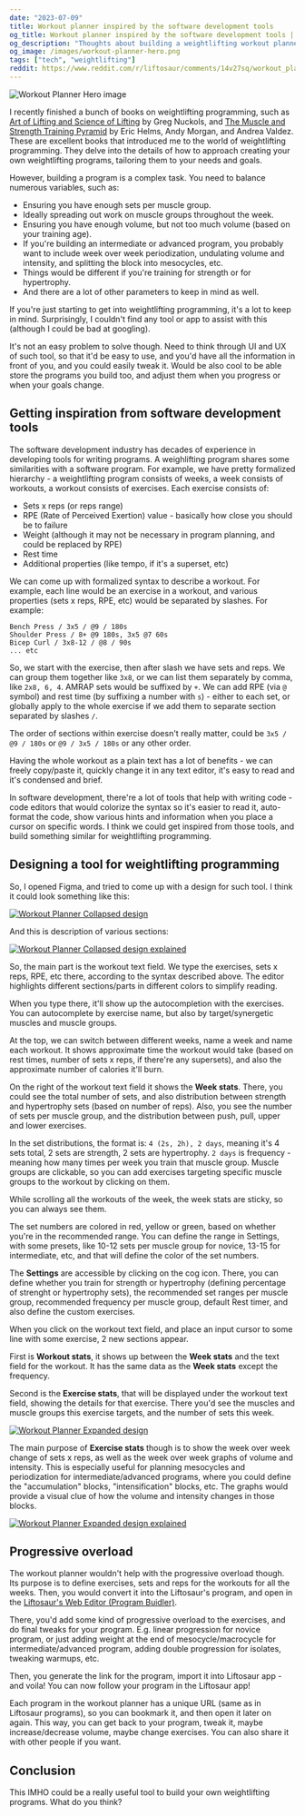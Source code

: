 ```yaml
---
date: "2023-07-09"
title: Workout planner inspired by the software development tools
og_title: Workout planner inspired by the software development tools | Liftosaur blog
og_description: "Thoughts about building a weightlifting workout planner, which is inspired by the ideas from the software development tools"
og_image: /images/workout-planner-hero.png
tags: ["tech", "weightlifting"]
reddit: https://www.reddit.com/r/liftosaur/comments/14v27sq/workout_planner_inspired_by_software_development/
---
```


![Workout Planner Hero image](../../images/workout-planner-hero.png)

I recently finished a bunch of books on weightlifting programming, such as [Art of Lifting and Science of Lifting](https://www.strongerbyscience.com/art-and-science/) by Greg Nuckols, and [The Muscle and Strength Training Pyramid](https://muscleandstrengthpyramids.com/) by Eric Helms, Andy Morgan, and Andrea Valdez. These are excellent books that introduced me to the world of weightlifting programming. They delve into the details of how to approach creating your own weightlifting programs, tailoring them to your needs and goals.

However, building a program is a complex task. You need to balance numerous variables, such as:

- Ensuring you have enough sets per muscle group.
- Ideally spreading out work on muscle groups throughout the week.
- Ensuring you have enough volume, but not too much volume (based on your training age).
- If you're building an intermediate or advanced program, you probably want to include week over week periodization, undulating volume and intensity, and splitting the block into mesocycles, etc.
- Things would be different if you're training for strength or for hypertrophy.
- And there are a lot of other parameters to keep in mind as well.

If you're just starting to get into weightlifting programming, it's a lot to keep in mind. Surprisingly, I couldn't find any tool or app to assist with this (although I could be bad at googling).

It's not an easy problem to solve though. Need to think through UI and UX of such tool, so that it'd be easy to use, and you'd have all the information in front of you, and you could easily tweak it. Would be also cool to be able store the programs you build too, and adjust them when you progress or when your goals change.

## Getting inspiration from software development tools

The software development industry has decades of experience in developing tools for writing programs. A weighlifting program shares some similarities with a software program. For example, we have pretty formalized hierarchy - a weightlifting program consists of weeks, a week consists of workouts, a workout consists of exercises. Each exercise consists of:

- Sets x reps (or reps range)
- RPE (Rate of Perceived Exertion) value - basically how close you should be to failure
- Weight (although it may not be necessary in program planning, and could be replaced by RPE)
- Rest time
- Additional properties (like tempo, if it's a superset, etc)

We can come up with formalized syntax to describe a workout. For example, each line would be an exercise in a workout, and various properties (sets x reps, RPE, etc) would be separated by slashes. For example:

```
Bench Press / 3x5 / @9 / 180s
Shoulder Press / 8+ @9 180s, 3x5 @7 60s
Bicep Curl / 3x8-12 / @8 / 90s
... etc
```

So, we start with the exercise, then after slash we have sets and reps. We can group them together like `3x8`, or we can list them separately by comma, like `2x8, 6, 4`. AMRAP sets would be suffixed by `+`. We can add RPE (via `@` symbol) and rest time (by suffixing a number with `s`) - either to each set, or globally apply to the whole exercise if we add them to separate section separated by slashes `/`.

The order of sections within exercise doesn't really matter, could be `3x5 / @9 / 180s` or `@9 / 3x5 / 180s` or any other order.

Having the whole workout as a plain text has a lot of benefits - we can freely copy/paste it, quickly change it in any text editor, it's easy to read and it's condensed and brief.

In software development, there're a lot of tools that help with writing code - code editors that would colorize the syntax so it's easier to read it, auto-format the code, show various hints and information when you place a cursor on specific words. I think we could get inspired from those tools, and build something similar for weightlifting programming.

## Designing a tool for weightlifting programming

So, I opened Figma, and tried to come up with a design for such tool. I think it could look something like this:

<a href="../../images/workout-planner-collapsed.png" target="_blank">
<img src="../../images/workout-planner-collapsed.png" alt="Workout Planner Collapsed design" />
</a>

And this is description of various sections:

<a href="../../images/workout-planner-collapsed-explained.png" target="_blank">
<img src="../../images/workout-planner-collapsed-explained.png" alt="Workout Planner Collapsed design explained" />
</a>

So, the main part is the workout text field. We type the exercises, sets x reps, RPE, etc there, according to the syntax described above. The editor highlights different sections/parts in different colors to simplify reading.

When you type there, it'll show up the autocompletion with the exercises. You can autocomplete by exercise name, but also by target/synergetic muscles and muscle groups.

At the top, we can switch between different weeks, name a week and name each workout. It shows approximate time
the workout would take (based on rest times, number of sets x reps, if there're any supersets), and also the approximate number of calories it'll burn.

On the right of the workout text field it shows the **Week stats**. There, you could see the total number of sets, and also distribution between strength and hypertrophy sets (based on number of reps). Also, you see the number of sets per muscle group, and the distribution between push, pull, upper and lower exercises.

In the set distributions, the format is: `4 (2s, 2h), 2 days`, meaning it's 4 sets total, 2 sets are strength, 2 sets are hypertrophy. `2 days` is frequency - meaning how many times per week you train that muscle group. Muscle groups are clickable, so you can add exercises targeting specific muscle groups to the workout by clicking on them.

While scrolling all the workouts of the week, the week stats are sticky, so you can always see them.

The set numbers are colored in red, yellow or green, based on whether you're in the recommended range. You can define the range in Settings, with some presets, like 10-12 sets per muscle group for novice, 13-15 for intermediate, etc, and that will define the color of the set numbers.

The **Settings** are accessible by clicking on the cog icon. There, you can define whether you train for strength or hypertrophy (defining percentage of strenght or hypertrophy sets), the recommended set ranges per muscle group, recommended frequency per muscle group, default Rest timer, and also define the custom exercises.

When you click on the workout text field, and place an input cursor to some line with some exercise, 2 new sections appear.

First is **Workout stats**, it shows up between the **Week stats** and the text field for the workout. It has the same data as the **Week stats** except the frequency.

Second is the **Exercise stats**, that will be displayed under the workout text field, showing the details for that exercise. There you'd see the muscles and muscle groups this exercise targets, and the number of sets this week.

<a href="../../images/workout-planner-expanded.png" target="_blank">
<img src="../../images/workout-planner-expanded.png" alt="Workout Planner Expanded design" />
</a>

The main purpose of **Exercise stats** though is to show the week over week change of sets x reps, as well as the week over week graphs of volume and intensity. This is especially useful for planning mesocycles and periodization for intermediate/advanced programs, where you could define the "accumulation" blocks, "intensification" blocks, etc. The graphs would provide a visual clue of how the volume and intensity changes in those blocks.

<a href="../../images/workout-planner-expanded-explained.png" target="_blank">
<img src="../../images/workout-planner-expanded-explained.png" alt="Workout Planner Expanded design explained" />
</a>

## Progressive overload

The workout planner wouldn't help with the progressive overload though. Its purpose is to define exercises, sets and reps for the workouts for all the weeks. Then, you would convert it into the Liftosaur's program, and open in the [Liftosaur's Web Editor (Program Buidler)](/program).

There, you'd add some kind of progressive overload to the exercises, and do final tweaks for your program. E.g. linear progression for novice program, or just adding weight at the end of mesocycle/macrocycle for intermediate/advanced program, adding double progression for isolates, tweaking warmups, etc.

Then, you generate the link for the program, import it into Liftosaur app - and voila! You can now follow your program in the Liftosaur app!

Each program in the workout planner has a unique URL (same as in Liftosaur programs), so you can bookmark it, and then open it later on again. This way, you can get back to your program, tweak it, maybe increase/decrease volume, maybe change exercises. You can also share it with other people if you want.

## Conclusion

This IMHO could be a really useful tool to build your own weightlifting programs. What do you think?
